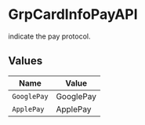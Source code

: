 # GrpCardInfoPayAPI

indicate the pay protocol.


## Values

| Name        | Value       |
| ----------- | ----------- |
| `GooglePay` | GooglePay   |
| `ApplePay`  | ApplePay    |